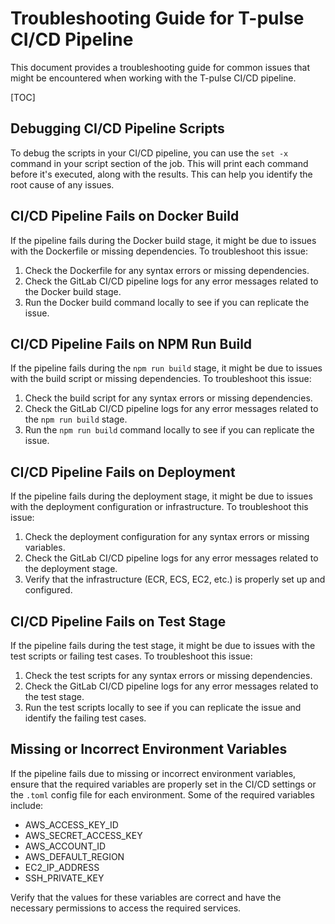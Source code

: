 # Troubleshooting Guide for T-pulse CI/CD Pipeline

This document provides a troubleshooting guide for common issues that might be encountered when working with the T-pulse CI/CD pipeline.

[TOC]

## Debugging CI/CD Pipeline Scripts

To debug the scripts in your CI/CD pipeline, you can use the `set -x` command in your script section of the job. This will print each command before it's executed, along with the results. This can help you identify the root cause of any issues.

## CI/CD Pipeline Fails on Docker Build

If the pipeline fails during the Docker build stage, it might be due to issues with the Dockerfile or missing dependencies. To troubleshoot this issue:

1. Check the Dockerfile for any syntax errors or missing dependencies.
2. Check the GitLab CI/CD pipeline logs for any error messages related to the Docker build stage.
3. Run the Docker build command locally to see if you can replicate the issue.

## CI/CD Pipeline Fails on NPM Run Build

If the pipeline fails during the `npm run build` stage, it might be due to issues with the build script or missing dependencies. To troubleshoot this issue:

1. Check the build script for any syntax errors or missing dependencies.
2. Check the GitLab CI/CD pipeline logs for any error messages related to the `npm run build` stage.
3. Run the `npm run build` command locally to see if you can replicate the issue.

## CI/CD Pipeline Fails on Deployment

If the pipeline fails during the deployment stage, it might be due to issues with the deployment configuration or infrastructure. To troubleshoot this issue:

1. Check the deployment configuration for any syntax errors or missing variables.
2. Check the GitLab CI/CD pipeline logs for any error messages related to the deployment stage.
3. Verify that the infrastructure (ECR, ECS, EC2, etc.) is properly set up and configured.

## CI/CD Pipeline Fails on Test Stage

If the pipeline fails during the test stage, it might be due to issues with the test scripts or failing test cases. To troubleshoot this issue:

1. Check the test scripts for any syntax errors or missing dependencies.
2. Check the GitLab CI/CD pipeline logs for any error messages related to the test stage.
3. Run the test scripts locally to see if you can replicate the issue and identify the failing test cases.

## Missing or Incorrect Environment Variables

If the pipeline fails due to missing or incorrect environment variables, ensure that the required variables are properly set in the CI/CD settings or the `.toml` config file for each environment. Some of the required variables include:

- AWS_ACCESS_KEY_ID
- AWS_SECRET_ACCESS_KEY
- AWS_ACCOUNT_ID
- AWS_DEFAULT_REGION
- EC2_IP_ADDRESS
- SSH_PRIVATE_KEY

Verify that the values for these variables are correct and have the necessary permissions to access the required services.
